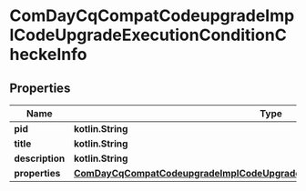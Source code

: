 
# ComDayCqCompatCodeupgradeImplCodeUpgradeExecutionConditionCheckeInfo

## Properties
Name | Type | Description | Notes
------------ | ------------- | ------------- | -------------
**pid** | **kotlin.String** |  |  [optional]
**title** | **kotlin.String** |  |  [optional]
**description** | **kotlin.String** |  |  [optional]
**properties** | [**ComDayCqCompatCodeupgradeImplCodeUpgradeExecutionConditionCheckeProperties**](ComDayCqCompatCodeupgradeImplCodeUpgradeExecutionConditionCheckeProperties.md) |  |  [optional]



